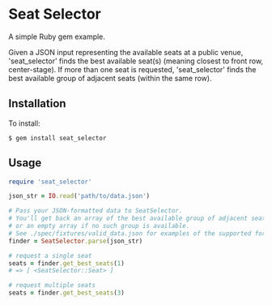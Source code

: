 # Seat Selector
A simple Ruby gem example. 

Given a JSON input representing the available seats at a public venue, 'seat_selector' finds the best available seat(s) (meaning closest to front row, center-stage). If more than one seat is requested, 'seat_selector' finds the best available group of adjacent seats (within the same row).

## Installation
To install:
```
$ gem install seat_selector
```
## Usage

```ruby
require 'seat_selector'

json_str = IO.read('path/to/data.json')

# Pass your JSON-formatted data to SeatSelector.
# You'll get back an array of the best available group of adjacent seats,
# or an empty array if no such group is available.
# See ./spec/fixtures/valid_data.json for examples of the supported format.
finder = SeatSelector.parse(json_str)

# request a single seat
seats = finder.get_best_seats(1)
# => [ <SeatSelector::Seat> ]

# request multiple seats
seats = finder.get_best_seats(3)
```

